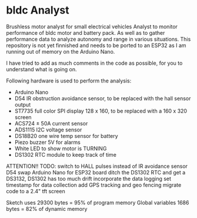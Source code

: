 # bldc Analyst
Brushless motor analyst for small electrical vehicles
Analyst to monitor performance of bldc motor and battery pack. As well as to gather 
performance data to analyze autonomy and range in various situations.
This repository is not yet finnished and needs to be ported to an ESP32 as I am running
out of memory on the Arduino Nano.

I have tried to add as much comments in the code as possible, for you to understand what is going on.

Following hardware is used to perform the analysis:
   - Arduino Nano
   - D54 IR obstruction avoidance sensor, to be replaced with the hall sensor output
   - ST7735 full color SPI display 128 x 160, to be replaced with a 160 x 320 screen
   - ACS724 ± 50A current sensor
   - ADS1115 I2C voltage sensor
   - DS18B20 one wire temp sensor for battery
   - Piezo buzzer 5V for alarms
   - White LED to show motor is TURNING
   - DS1302 RTC module to keep track of time

ATTENTION!! TODO:
   switch to HALL pulses instead of IR avoidance sensor D54
   swap Arduino Nano for ESP32 board
   ditch the DS1302 RTC and get a DS3132, DS1302 has too much drift
   incorporate the data logging
   set timestamp for data collection
   add GPS tracking and geo fencing
   migrate code to a 2.4" tft screen

Sketch uses     29300 bytes = 95% of program memory
Global variables 1686 bytes = 82% of dynamic memory
